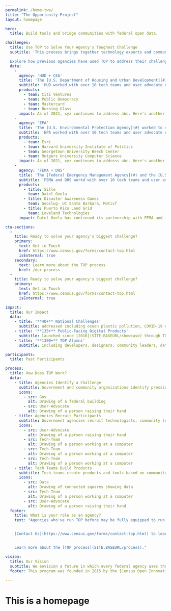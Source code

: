 ```yaml
---
permalink: /home-two/
title: "The Opportunity Project"
layout: homepage

hero:
  title: Build tools and bridge communities with federal open data.

challenges:
  title: Use TOP to Solve Your Agency's Toughest Challenge
  subtitle: 'This process brings together technology experts and community advocates to create real solutions for the public good in months, not years.

  Explore how previous agencies have used TOP to address their challenges:'
  data:
    - 
      agency: 'HUD + CEA'
      title: 'The [U.S. Department of Housing and Urban Development](#) and [White House Council of Economic Advisors](#) worked to catalyze investment in opportunity zones.'
      subtitle: 'HUD worked with over 10 tech teams and user advocate organizations, resulting in 6 products to help Americans get jobs (sp).'
      products:
        - team: Citi Ventures
        - team: Public Democracy
        - team: Mastercard
        - team: Burning Glass
      impact: As of 2021, xyz continues to address abc. Here's another impact statement that is really important. It shows how teams were able to build strong relationships and help the public.
    - 
      agency: 'EPA'
      title: 'The [U.S. Environmental Protection Agency](#) worked to reduce plastic pollution in oceans.'
      subtitle: 'EPA worked with over 10 tech teams and user advocate organizations, such as XYZ.'
      products:
        - team: Esri
        - team: Harvard University Institute of Politics
        - team: Georgetown University Beeck Center
        - team: Rutgers University Computer Science
      impact: As of 2021, xyz continues to address abc. Here's another impact statement that is really important. It shows how teams were able to build strong relationships and help the public.
    - 
      agency: 'FEMA + DHS'
      title: 'The [Federal Emergency Management Agency](#) and the [U.S. Department for Homeland Security](#) worked to use geospatial data to prepare the public for disasters.'
      subtitle: 'FEMA and DHS workd with over 10 tech teams and user advocate organizations, resulting in XYZ.'
      products:
        - title: Sille
          team: Datel Ovela
        - title: Disaster Awareness Games
          team: Geoslug- UC Santa Barbara, Motivf
        - title: Puerto Rico Land Grid
          team: Loveland Technologies
      impact: Datel Ovela has continued its partnership with FEMA and is testing the use of this product for earthquake response in New York City and flooding in Miami.

cta-sections:
  - 
    title: Ready to solve your agency's biggest challenge?
    primary:
      text: Get in Touch
      href: https://www.census.gov/forms/contact-top.html
      isExternal: true
    secondary: 
      text: Learn more about the TOP process
      href: /our-process
  - 
    title: Ready to solve your agency's biggest challenge?
    primary:
      text: Get in Touch
      href: https://www.census.gov/forms/contact-top.html
      isExternal: true

impact:
  title: Our Impact
  data:
    - title: '**40+** National Challenges'
      subtitle: addressed including ocean plastic pollution, COVID-19 economic recovery, disaster response, [and more](SITE.BASEURL/sprints)
    - title: '**135+** Public-Facing Digital Products'
      subtitle: launched since [2016](SITE.BASEURL/showcase) through TOP's 12 week technology development sprints
    - title: '**1300+** TOP Alumni'
      subtitle: including developers, designers, community leaders, data & policy experts, students, and government agencies

participants:
  title: Past Participants

process:
  title: How Does TOP Work?
  data:
    - title: Agencies Identify a Challenge
      subtitle: Government and community organizations identify pressing, public-facing issues
      icons:
        - src: Gov
          alt: Drawing of a federal building 
        - src: User-Advocate
          alt: Drawing of a person raising their hand
    - title: Agencies Recruit Participants
      subtitle: Government agencies recruit technologists, community leaders, and data experts to participate in a challenge
      icons:
        - src: User-Advocate
          alt: Drawing of a person raising their hand   
        - src: Tech-Team
          alt: Drawing of a person working at a computer
        - src: Tech-Team
          alt: Drawing of a person working at a computer
        - src: Tech-Team
          alt: Drawing of a person working at a computer
    - title: Tech Teams Build Products
      subtitle: Tech teams create products and tools based on community feedback. User research and exploration are important steps during this process
      icons:
        - src: Data      
          alt: Drawing of connected squares showing data
        - src: Tech-Team
          alt: Drawing of a person working at a computer
        - src: User-Advocate
          alt: Drawing of a person raising their hand 
  footer:
    title: What is your role as an agency?
    text: "Agencies who've run TOP before may be fully equipped to run the TOP process by themselves using our [DIY toolkit](SITE.BASEURL/topx-toolkit/introduction). If this is your first time participating in TOP, our team is here to provide all the support and guidance needed to run a successful sprint. Facilitating a sprint typically requires about 10 hours of work for 12 weeks.


    [Contact Us](https://www.census.gov/forms/contact-top.html) to learn more about how TOP can work at your agency.


    Learn more about the [TOP process](SITE.BASEURL/process)."

vision:
  title: Our Vision
  subtitle: We envision a future in which every federal agency uses the TOP model. We're empowering you with the [resources and tools](SITE.BASEURL/topx-toolkit/introduction) you need to lead open innovation.
  footer: This program was founded in 2015 by the [Census Open Innovation Labs](https://coil.census.gov/)
        
---
```


# This is a homepage